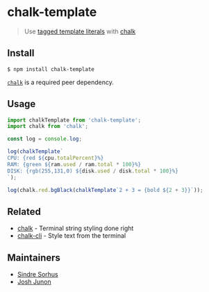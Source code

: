# chalk-template

> Use [tagged template literals](https://developer.mozilla.org/en-US/docs/Web/JavaScript/Reference/Template_literals#tagged_templates) with [chalk](https://github.com/chalk/chalk)

## Install

```
$ npm install chalk-template
```

[`chalk`](https://github.com/chalk/chalk) is a required peer dependency.

## Usage

```js
import chalkTemplate from 'chalk-template';
import chalk from 'chalk';

const log = console.log;

log(chalkTemplate`
CPU: {red ${cpu.totalPercent}%}
RAM: {green ${ram.used / ram.total * 100}%}
DISK: {rgb(255,131,0) ${disk.used / disk.total * 100}%}
`);

log(chalk.red.bgBlack(chalkTemplate`2 + 3 = {bold ${2 + 3}}`));
```

## Related

- [chalk](https://github.com/chalk/chalk) - Terminal string styling done right
- [chalk-cli](https://github.com/chalk/chalk-cli) - Style text from the terminal

## Maintainers

- [Sindre Sorhus](https://github.com/sindresorhus)
- [Josh Junon](https://github.com/qix-)
